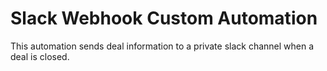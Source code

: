 # Slack Webhook Custom Automation

This automation sends deal information to a private slack channel when a deal is closed.
